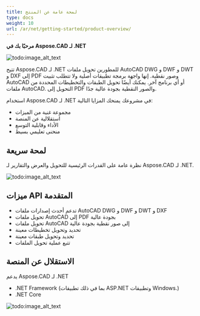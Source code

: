 ```yaml
---
title: لمحة عامة عن المنتج
type: docs
weight: 10
url: /ar/net/getting-started/product-overview/
---
```


**مرحبًا بك في Aspose.CAD لـ .NET**

![todo:image_alt_text](/_assets/home_1.png)

تتيح Aspose.CAD لـ .NET للمطورين تحويل ملفات AutoCAD DWG و DWF و DWT و DXF إلى PDF وصور نقطية. إنها واجهة برمجة تطبيقات أصلية ولا تتطلب تثبيت AutoCAD أو أي برنامج آخر. يمكنك أيضًا تحويل الطبقات والتخطيطات المحددة من ملفات AutoCAD. التحويل إلى PDF والصور النقطية بجودة عالية جدًا.

استخدام Aspose.CAD لـ .NET في مشروعك يمنحك المزايا التالية:

- مجموعة غنية من الميزات
- استقلالية عن المنصة
- الأداء وقابلية التوسع
- منحنى تعليمي بسيط




## **لمحة سريعة**
نظرة عامة على القدرات الرئيسية للتحويل والعرض والتقارير لـ Aspose.CAD لـ .NET.

![todo:image_alt_text](/_assets/net/product-overview_2.png)
## **ميزات API المتقدمة**
- تدعم أحدث إصدارات ملفات AutoCAD DWG و DWF و DWT و DXF
- تحويل ملفات AutoCAD إلى PDF بجودة عالية
- تحويل ملفات AutoCAD إلى صور نقطية بجودة عالية
- تحديد وتحويل تخطيطات معينة
- تحديد وتحويل طبقات معينة
- تتبع عملية تحويل الملفات
## **الاستقلال عن المنصة**
يدعم Aspose.CAD لـ .NET

- .NET Framework (بما في ذلك تطبيقات ASP.NET وتطبيقات Windows.)
- .NET Core

![todo:image_alt_text](/_assets/net/product-overview_3.png)
